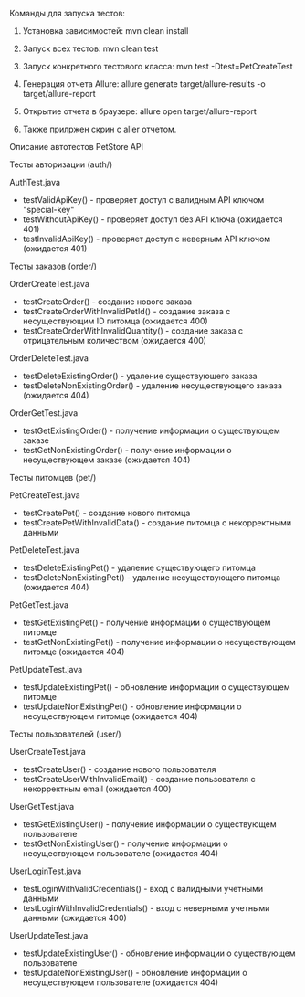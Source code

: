 Команды для запуска тестов:

1. Установка зависимостей:
mvn clean install

2. Запуск всех тестов:
mvn clean test

3. Запуск конкретного тестового класса:
mvn test -Dtest=PetCreateTest

4. Генерация отчета Allure:
allure generate target/allure-results -o target/allure-report

5. Открытие отчета в браузере:
allure open target/allure-report

6. Также прилржен скрин с aller отчетом.

Описание автотестов PetStore API

Тесты авторизации (auth/)

AuthTest.java
- testValidApiKey() - проверяет доступ с валидным API ключом "special-key"
- testWithoutApiKey() - проверяет доступ без API ключа (ожидается 401)
- testInvalidApiKey() - проверяет доступ с неверным API ключом (ожидается 401)

Тесты заказов (order/)

OrderCreateTest.java
- testCreateOrder() - создание нового заказа
- testCreateOrderWithInvalidPetId() - создание заказа с несуществующим ID питомца (ожидается 400)
- testCreateOrderWithInvalidQuantity() - создание заказа с отрицательным количеством (ожидается 400)

OrderDeleteTest.java
- testDeleteExistingOrder() - удаление существующего заказа
- testDeleteNonExistingOrder() - удаление несуществующего заказа (ожидается 404)

OrderGetTest.java
- testGetExistingOrder() - получение информации о существующем заказе
- testGetNonExistingOrder() - получение информации о несуществующем заказе (ожидается 404)

Тесты питомцев (pet/)

PetCreateTest.java
- testCreatePet() - создание нового питомца
- testCreatePetWithInvalidData() - создание питомца с некорректными данными

PetDeleteTest.java
- testDeleteExistingPet() - удаление существующего питомца
- testDeleteNonExistingPet() - удаление несуществующего питомца (ожидается 404)

PetGetTest.java
- testGetExistingPet() - получение информации о существующем питомце
- testGetNonExistingPet() - получение информации о несуществующем питомце (ожидается 404)

PetUpdateTest.java
- testUpdateExistingPet() - обновление информации о существующем питомце
- testUpdateNonExistingPet() - обновление информации о несуществующем питомце (ожидается 404)

Тесты пользователей (user/)

UserCreateTest.java
- testCreateUser() - создание нового пользователя
- testCreateUserWithInvalidEmail() - создание пользователя с некорректным email (ожидается 400)

UserGetTest.java
- testGetExistingUser() - получение информации о существующем пользователе
- testGetNonExistingUser() - получение информации о несуществующем пользователе (ожидается 404)

UserLoginTest.java
- testLoginWithValidCredentials() - вход с валидными учетными данными
- testLoginWithInvalidCredentials() - вход с неверными учетными данными (ожидается 400)

UserUpdateTest.java
- testUpdateExistingUser() - обновление информации о существующем пользователе
- testUpdateNonExistingUser() - обновление информации о несуществующем пользователе (ожидается 404)
